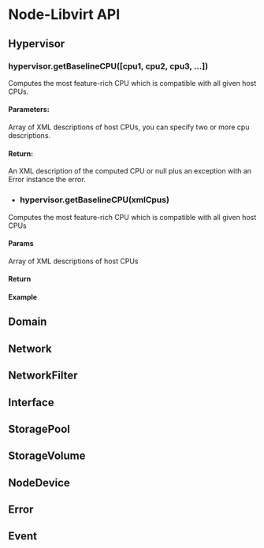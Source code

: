 # Node-Libvirt API

## Hypervisor

### hypervisor.getBaselineCPU([cpu1, cpu2, cpu3, ...])
 Computes the most feature-rich CPU which is compatible with all given host CPUs.
#### Parameters:
 Array of XML descriptions of host CPUs, you can specify two or more cpu descriptions.
#### Return:
 An XML description of the computed CPU or null plus an exception with an Error instance
 the error.

* ### hypervisor.getBaselineCPU(xmlCpus)
Computes the most feature-rich CPU which is compatible with all given host CPUs
#### Params
 Array of XML descriptions of host CPUs
#### Return
#### Example
## Domain
## Network
## NetworkFilter
## Interface
## StoragePool
## StorageVolume
## NodeDevice
## Error
## Event

